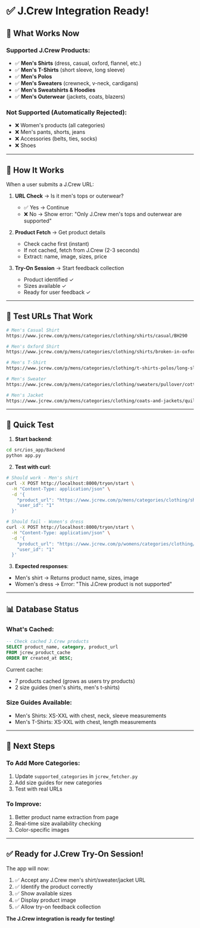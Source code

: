 # ✅ J.Crew Integration Ready!

## 🎯 What Works Now

### Supported J.Crew Products:
- ✅ **Men's Shirts** (dress, casual, oxford, flannel, etc.)
- ✅ **Men's T-Shirts** (short sleeve, long sleeve)
- ✅ **Men's Polos**
- ✅ **Men's Sweaters** (crewneck, v-neck, cardigans)
- ✅ **Men's Sweatshirts & Hoodies**
- ✅ **Men's Outerwear** (jackets, coats, blazers)

### Not Supported (Automatically Rejected):
- ❌ Women's products (all categories)
- ❌ Men's pants, shorts, jeans
- ❌ Accessories (belts, ties, socks)
- ❌ Shoes

---

## 🔧 How It Works

When a user submits a J.Crew URL:

1. **URL Check** → Is it men's tops or outerwear?
   - ✅ Yes → Continue
   - ❌ No → Show error: "Only J.Crew men's tops and outerwear are supported"

2. **Product Fetch** → Get product details
   - Check cache first (instant)
   - If not cached, fetch from J.Crew (2-3 seconds)
   - Extract: name, image, sizes, price

3. **Try-On Session** → Start feedback collection
   - Product identified ✓
   - Sizes available ✓
   - Ready for user feedback ✓

---

## 📱 Test URLs That Work

```bash
# Men's Casual Shirt
https://www.jcrew.com/p/mens/categories/clothing/shirts/casual/BH290

# Men's Oxford Shirt
https://www.jcrew.com/p/mens/categories/clothing/shirts/broken-in-oxford/broken-in-organic-cotton-oxford-shirt/BE996

# Men's T-Shirt
https://www.jcrew.com/p/mens/categories/clothing/t-shirts-polos/long-sleeve-t-shirts/long-sleeve-broken-in-t-shirt/AW939

# Men's Sweater
https://www.jcrew.com/p/mens/categories/clothing/sweaters/pullover/cotton-crewneck-sweater/AY671

# Men's Jacket
https://www.jcrew.com/p/mens/categories/clothing/coats-and-jackets/quilted-jacket/BU292
```

---

## 🧪 Quick Test

1. **Start backend**:
```bash
cd src/ios_app/Backend
python app.py
```

2. **Test with curl**:
```bash
# Should work - Men's shirt
curl -X POST http://localhost:8000/tryon/start \
  -H "Content-Type: application/json" \
  -d '{
    "product_url": "https://www.jcrew.com/p/mens/categories/clothing/shirts/casual/BH290",
    "user_id": "1"
  }'

# Should fail - Women's dress
curl -X POST http://localhost:8000/tryon/start \
  -H "Content-Type: application/json" \
  -d '{
    "product_url": "https://www.jcrew.com/p/womens/categories/clothing/dresses/midi/BQ825",
    "user_id": "1"
  }'
```

3. **Expected responses**:
- Men's shirt → Returns product name, sizes, image
- Women's dress → Error: "This J.Crew product is not supported"

---

## 📊 Database Status

### What's Cached:
```sql
-- Check cached J.Crew products
SELECT product_name, category, product_url 
FROM jcrew_product_cache 
ORDER BY created_at DESC;
```

Current cache:
- 7 products cached (grows as users try products)
- 2 size guides (men's shirts, men's t-shirts)

### Size Guides Available:
- Men's Shirts: XS-XXL with chest, neck, sleeve measurements
- Men's T-Shirts: XS-XXL with chest, length measurements

---

## 🚀 Next Steps

### To Add More Categories:
1. Update `supported_categories` in `jcrew_fetcher.py`
2. Add size guides for new categories
3. Test with real URLs

### To Improve:
1. Better product name extraction from page
2. Real-time size availability checking
3. Color-specific images

---

## ✅ Ready for J.Crew Try-On Session!

The app will now:
1. ✅ Accept any J.Crew men's shirt/sweater/jacket URL
2. ✅ Identify the product correctly
3. ✅ Show available sizes
4. ✅ Display product image
5. ✅ Allow try-on feedback collection

**The J.Crew integration is ready for testing!**
